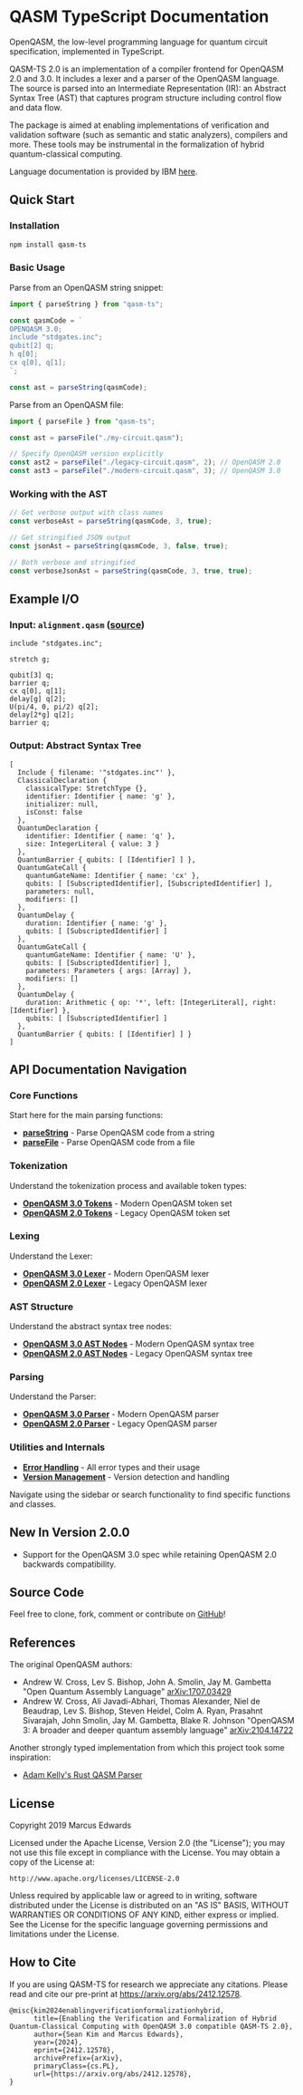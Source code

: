 # QASM TypeScript Documentation

OpenQASM, the low-level programming language for quantum circuit specification, implemented in TypeScript.

QASM-TS 2.0 is an implementation of a compiler frontend for OpenQASM 2.0 and 3.0. It includes a lexer and a parser of the OpenQASM language. The source is parsed into an Intermediate Representation (IR): an Abstract Syntax Tree (AST) that captures program structure including control flow and data flow.

The package is aimed at enabling implementations of verification and validation software (such as semantic and static analyzers), compilers and more. These tools may be instrumental in the formalization of hybrid quantum-classical computing.

Language documentation is provided by IBM [here](https://openqasm.com).

## Quick Start

### Installation

```bash
npm install qasm-ts
```

### Basic Usage

Parse from an OpenQASM string snippet:

```typescript
import { parseString } from "qasm-ts";

const qasmCode = `
OPENQASM 3.0;
include "stdgates.inc";
qubit[2] q;
h q[0];
cx q[0], q[1];
`;

const ast = parseString(qasmCode);
```

Parse from an OpenQASM file:

```typescript
import { parseFile } from "qasm-ts";

const ast = parseFile("./my-circuit.qasm");

// Specify OpenQASM version explicitly
const ast2 = parseFile("./legacy-circuit.qasm", 2); // OpenQASM 2.0
const ast3 = parseFile("./modern-circuit.qasm", 3); // OpenQASM 3.0
```

### Working with the AST

```typescript
// Get verbose output with class names
const verboseAst = parseString(qasmCode, 3, true);

// Get stringified JSON output
const jsonAst = parseString(qasmCode, 3, false, true);

// Both verbose and stringified
const verboseJsonAst = parseString(qasmCode, 3, true, true);
```

## Example I/O

### Input: `alignment.qasm` ([source](https://github.com/openqasm/openqasm/blob/main/examples/alignment.qasm))

```
include "stdgates.inc";

stretch g;

qubit[3] q;
barrier q;
cx q[0], q[1];
delay[g] q[2];
U(pi/4, 0, pi/2) q[2];
delay[2*g] q[2];
barrier q;

```

### Output: Abstract Syntax Tree

```
[
  Include { filename: '"stdgates.inc"' },
  ClassicalDeclaration {
    classicalType: StretchType {},
    identifier: Identifier { name: 'g' },
    initializer: null,
    isConst: false
  },
  QuantumDeclaration {
    identifier: Identifier { name: 'q' },
    size: IntegerLiteral { value: 3 }
  },
  QuantumBarrier { qubits: [ [Identifier] ] },
  QuantumGateCall {
    quantumGateName: Identifier { name: 'cx' },
    qubits: [ [SubscriptedIdentifier], [SubscriptedIdentifier] ],
    parameters: null,
    modifiers: []
  },
  QuantumDelay {
    duration: Identifier { name: 'g' },
    qubits: [ [SubscriptedIdentifier] ]
  },
  QuantumGateCall {
    quantumGateName: Identifier { name: 'U' },
    qubits: [ [SubscriptedIdentifier] ],
    parameters: Parameters { args: [Array] },
    modifiers: []
  },
  QuantumDelay {
    duration: Arithmetic { op: '*', left: [IntegerLiteral], right: [Identifier] },
    qubits: [ [SubscriptedIdentifier] ]
  },
  QuantumBarrier { qubits: [ [Identifier] ] }
]
```

## API Documentation Navigation

### Core Functions

Start here for the main parsing functions:

- **[parseString](functions/Main_Functions.parseString.html)** - Parse OpenQASM code from a string
- **[parseFile](functions/Main_Functions.parseFile.html)** - Parse OpenQASM code from a file

### Tokenization

Understand the tokenization process and available token types:

- **[OpenQASM 3.0 Tokens](modules/qasm3_token.html)** - Modern OpenQASM token set
- **[OpenQASM 2.0 Tokens](modules/qasm2_token.html)** - Legacy OpenQASM token set

### Lexing

Understand the Lexer:

- **[OpenQASM 3.0 Lexer](modules/qasm3_lexer.html)** - Modern OpenQASM lexer
- **[OpenQASM 2.0 Lexer](modules/qasm2_lexer.html)** - Legacy OpenQASM lexer

### AST Structure

Understand the abstract syntax tree nodes:

- **[OpenQASM 3.0 AST Nodes](modules/qasm3_ast.html)** - Modern OpenQASM syntax tree
- **[OpenQASM 2.0 AST Nodes](modules/qasm2_ast.html)** - Legacy OpenQASM syntax tree

### Parsing

Understand the Parser:

- **[OpenQASM 3.0 Parser](modules/qasm3_parser.html)** - Modern OpenQASM parser
- **[OpenQASM 2.0 Parser](modules/qasm2_parser.html)** - Legacy OpenQASM parser

### Utilities and Internals

- **[Error Handling](modules/Error_Handling.html)** - All error types and their usage
- **[Version Management](modules/Version_Management.html)** - Version detection and handling

Navigate using the sidebar or search functionality to find specific functions and classes.

## New In Version 2.0.0

- Support for the OpenQASM 3.0 spec while retaining OpenQASM 2.0 backwards compatibility.

## Source Code

Feel free to clone, fork, comment or contribute on [GitHub](https://github.com/comp-phys-marc/qasm-ts)!

## References

The original OpenQASM authors:

- Andrew W. Cross, Lev S. Bishop, John A. Smolin, Jay M. Gambetta "Open Quantum Assembly Language" [arXiv:1707.03429](https://web.archive.org/web/20210121114036/https://arxiv.org/abs/1707.03429)
- Andrew W. Cross, Ali Javadi-Abhari, Thomas Alexander, Niel de Beaudrap, Lev S. Bishop, Steven Heidel, Colm A. Ryan, Prasahnt Sivarajah, John Smolin, Jay M. Gambetta, Blake R. Johnson "OpenQASM 3: A broader and deeper quantum assembly language" [arXiv:2104.14722](https://arxiv.org/abs/2104.14722)

Another strongly typed implementation from which this project took some inspiration:

- [Adam Kelly's Rust QASM Parser](https://github.com/libtangle/qasm-rust)

## License

Copyright 2019 Marcus Edwards

Licensed under the Apache License, Version 2.0 (the "License"); you may not use this file except in compliance with the License. You may obtain a copy of the License at:

```http://www.apache.org/licenses/LICENSE-2.0```

Unless required by applicable law or agreed to in writing, software distributed under the License is distributed on an "AS IS" BASIS, WITHOUT WARRANTIES OR CONDITIONS OF ANY KIND, either express or implied. See the License for the specific language governing permissions and limitations under the License.

## How to Cite

If you are using QASM-TS for research we appreciate any citations. Please read and cite our pre-print at https://arxiv.org/abs/2412.12578.

```
@misc{kim2024enablingverificationformalizationhybrid,
      title={Enabling the Verification and Formalization of Hybrid Quantum-Classical Computing with OpenQASM 3.0 compatible QASM-TS 2.0}, 
      author={Sean Kim and Marcus Edwards},
      year={2024},
      eprint={2412.12578},
      archivePrefix={arXiv},
      primaryClass={cs.PL},
      url={https://arxiv.org/abs/2412.12578}, 
}
```
